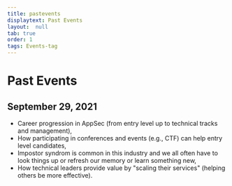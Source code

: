 ```yaml
---
title: pastevents
displaytext: Past Events
layout:  null
tab: true
order: 1
tags: Events-tag
---
```


# Past Events

## September 29, 2021
* Career progression in AppSec (from entry level up to technical tracks and management),
* How participating in conferences and events (e.g., CTF) can help entry level candidates,
* Impostor syndrom is common in this industry and we all often have to look things up or refresh our memory or learn something new,
* How technical leaders provide value by "scaling their services" (helping others be more effective).
